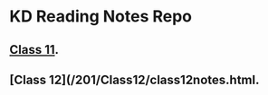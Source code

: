 # KD Reading Notes Repo

## [Class 11](/201/Class11/README.md).

## [Class 12](/201/Class12/class12notes.html.

